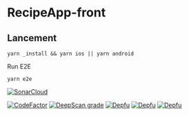 # RecipeApp-front

## Lancement

```yarn _install && yarn ios || yarn android```

Run E2E

```yarn e2e```



[![SonarCloud](https://sonarcloud.io/images/project_badges/sonarcloud-orange.svg)](https://sonarcloud.io/dashboard?id=odile-team_RecipeApp-front)

[![CodeFactor](https://www.codefactor.io/repository/github/odile-team/recipeapp-front/badge)](https://www.codefactor.io/repository/github/odile-team/recipeapp-front)
[![DeepScan grade](https://deepscan.io/api/teams/11587/projects/14485/branches/270775/badge/grade.svg)](https://deepscan.io/dashboard#view=project&tid=11587&pid=14485&bid=270775)
[![Depfu](https://badges.depfu.com/badges/d620dad0c0001eb40ea7e18d12a1cabb/status.svg)](https://depfu.com)
[![Depfu](https://badges.depfu.com/badges/d620dad0c0001eb40ea7e18d12a1cabb/overview.svg)](https://depfu.com/github/odile-team/RecipeApp-front?project_id=17410)
[![Depfu](https://badges.depfu.com/badges/d620dad0c0001eb40ea7e18d12a1cabb/count.svg)](https://depfu.com/github/odile-team/RecipeApp-front?project_id=17410)
